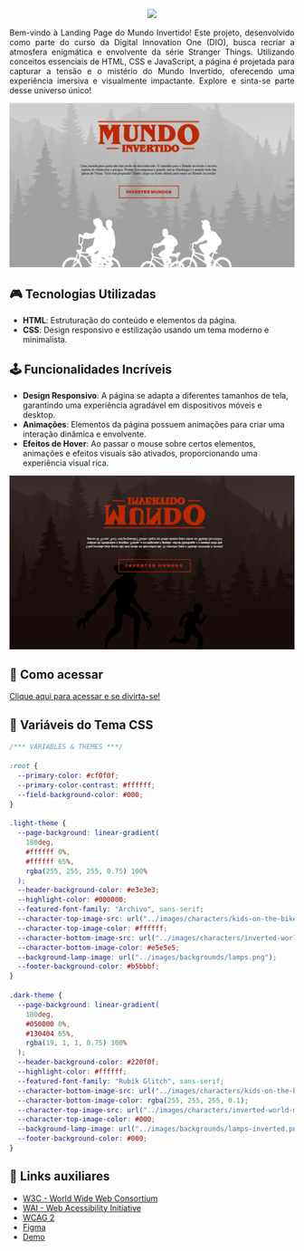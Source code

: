 <p align="center">
    <img width="300" src="https://micheleambrosio.github.io/semana-frontend-mundo-invertido/assets/images/banner/logo.svg">
</p>

<div align="justify">
Bem-vindo à Landing Page do Mundo Invertido!
Este projeto, desenvolvido como parte do curso da Digital Innovation One (DIO), busca recriar a atmosfera enigmática e envolvente da série Stranger Things. Utilizando conceitos essenciais de HTML, CSS e JavaScript, a página é projetada para capturar a tensão e o mistério do Mundo Invertido, oferecendo uma experiência imersiva e visualmente impactante. Explore e sinta-se parte desse universo único!
</div>

![image](https://raw.githubusercontent.com/rodrigor-ti/mundoInvertido/refs/heads/main/assets/images/project/mundoInvertidonormal.jpg)

## 🎮 **Tecnologias Utilizadas**

-   **HTML**: Estruturação do conteúdo e elementos da página.
-   **CSS**: Design responsivo e estilização usando um tema moderno e minimalista.

## 🕹️ **Funcionalidades Incríveis**

- **Design Responsivo**: A página se adapta a diferentes tamanhos de tela, garantindo uma experiência agradável em dispositivos móveis e desktop.
- **Animações**: Elementos da página possuem animações para criar uma interação dinâmica e envolvente.
- **Efeitos de Hover**: Ao passar o mouse sobre certos elementos, animações e efeitos visuais são ativados, proporcionando uma experiência visual rica.

![image](https://raw.githubusercontent.com/rodrigor-ti/mundoInvertido/refs/heads/main/assets/images/project/mundoInvertido.jpg)

##  🚀 **Como acessar**
<a href="https://rodrigor-ti.github.io/mundoInvertido/" target="_blank">Clique aqui para acessar e se divirta-se!</a>

## 🎨 Variáveis do Tema CSS
```css
/*** VARIABLES & THEMES ***/

:root {
  --primary-color: #cf0f0f;
  --primary-color-contrast: #ffffff;
  --field-background-color: #000;
}

.light-theme {
  --page-background: linear-gradient(
    180deg,
    #ffffff 0%,
    #ffffff 65%,
    rgba(255, 255, 255, 0.75) 100%
  );
  --header-background-color: #e3e3e3;
  --highlight-color: #000000;
  --featured-font-family: "Archivo", sans-serif;
  --character-top-image-src: url("../images/characters/kids-on-the-bike.svg");
  --character-top-image-color: #ffffff;
  --character-bottom-image-src: url("../images/characters/inverted-world-monster.svg");
  --character-bottom-image-color: #e5e5e5;
  --background-lamp-image: url("../images/backgrounds/lamps.png");
  --footer-background-color: #b5bbbf;
}

.dark-theme {
  --page-background: linear-gradient(
    180deg,
    #050000 0%,
    #130404 65%,
    rgba(19, 1, 1, 0.75) 100%
  );
  --header-background-color: #220f0f;
  --highlight-color: #ffffff;
  --featured-font-family: "Rubik Glitch", sans-serif;
  --character-bottom-image-src: url("../images/characters/kids-on-the-bike.svg");
  --character-bottom-image-color: rgba(255, 255, 255, 0.1);
  --character-top-image-src: url("../images/characters/inverted-world-monster.svg");
  --character-top-image-color: #000;
  --background-lamp-image: url("../images/backgrounds/lamps-inverted.png");
  --footer-background-color: #000;
}
```
## 🔗 Links auxiliares

- [W3C - World Wide Web Consortium](http://w3c.org)
- [WAI - Web Acessibility Initiative](https://www.w3.org/WAI/)
- [WCAG 2](https://www.w3.org/WAI/WCAG21/quickref/) 
- [Figma](https://www.figma.com/file/I3Q42CcVUziRN3iMfTrbfb/Stranger-Things?node-id=0%3A1) 
- [Demo](https://micheleambrosio.github.io/semana-frontend-mundo-invertido/) 
